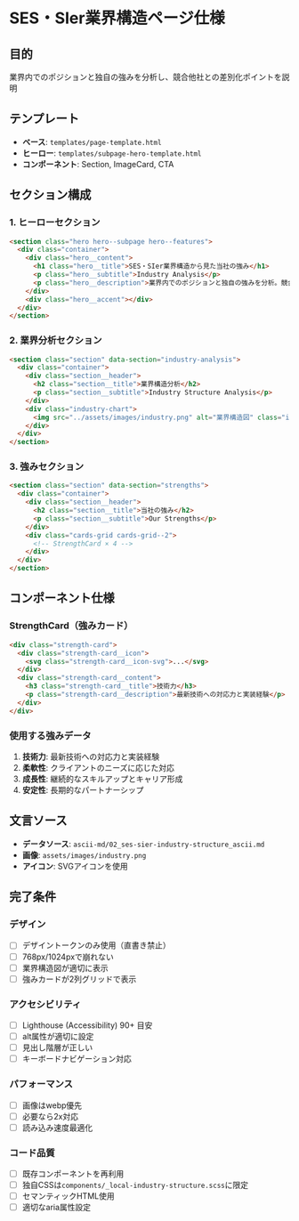 # SES・SIer業界構造ページ仕様

## 目的
業界内でのポジションと独自の強みを分析し、競合他社との差別化ポイントを説明

## テンプレート
- **ベース**: `templates/page-template.html`
- **ヒーロー**: `templates/subpage-hero-template.html`
- **コンポーネント**: Section, ImageCard, CTA

## セクション構成

### 1. ヒーローセクション
```html
<section class="hero hero--subpage hero--features">
  <div class="container">
    <div class="hero__content">
      <h1 class="hero__title">SES・SIer業界構造から見た当社の強み</h1>
      <p class="hero__subtitle">Industry Analysis</p>
      <p class="hero__description">業界内でのポジションと独自の強みを分析。競合他社との差別化ポイントと、当社が持つ競争優位性をご説明します。</p>
    </div>
    <div class="hero__accent"></div>
  </div>
</section>
```

### 2. 業界分析セクション
```html
<section class="section" data-section="industry-analysis">
  <div class="container">
    <div class="section__header">
      <h2 class="section__title">業界構造分析</h2>
      <p class="section__subtitle">Industry Structure Analysis</p>
    </div>
    <div class="industry-chart">
      <img src="../assets/images/industry.png" alt="業界構造図" class="industry-chart__image">
    </div>
  </div>
</section>
```

### 3. 強みセクション
```html
<section class="section" data-section="strengths">
  <div class="container">
    <div class="section__header">
      <h2 class="section__title">当社の強み</h2>
      <p class="section__subtitle">Our Strengths</p>
    </div>
    <div class="cards-grid cards-grid--2">
      <!-- StrengthCard × 4 -->
    </div>
  </div>
</section>
```

## コンポーネント仕様

### StrengthCard（強みカード）
```html
<div class="strength-card">
  <div class="strength-card__icon">
    <svg class="strength-card__icon-svg">...</svg>
  </div>
  <div class="strength-card__content">
    <h3 class="strength-card__title">技術力</h3>
    <p class="strength-card__description">最新技術への対応力と実装経験</p>
  </div>
</div>
```

### 使用する強みデータ
1. **技術力**: 最新技術への対応力と実装経験
2. **柔軟性**: クライアントのニーズに応じた対応
3. **成長性**: 継続的なスキルアップとキャリア形成
4. **安定性**: 長期的なパートナーシップ

## 文言ソース
- **データソース**: `ascii-md/02_ses-sier-industry-structure_ascii.md`
- **画像**: `assets/images/industry.png`
- **アイコン**: SVGアイコンを使用

## 完了条件

### デザイン
- [ ] デザイントークンのみ使用（直書き禁止）
- [ ] 768px/1024pxで崩れない
- [ ] 業界構造図が適切に表示
- [ ] 強みカードが2列グリッドで表示

### アクセシビリティ
- [ ] Lighthouse (Accessibility) 90+ 目安
- [ ] alt属性が適切に設定
- [ ] 見出し階層が正しい
- [ ] キーボードナビゲーション対応

### パフォーマンス
- [ ] 画像はwebp優先
- [ ] 必要なら2x対応
- [ ] 読み込み速度最適化

### コード品質
- [ ] 既存コンポーネントを再利用
- [ ] 独自CSSは`components/_local-industry-structure.scss`に限定
- [ ] セマンティックHTML使用
- [ ] 適切なaria属性設定
